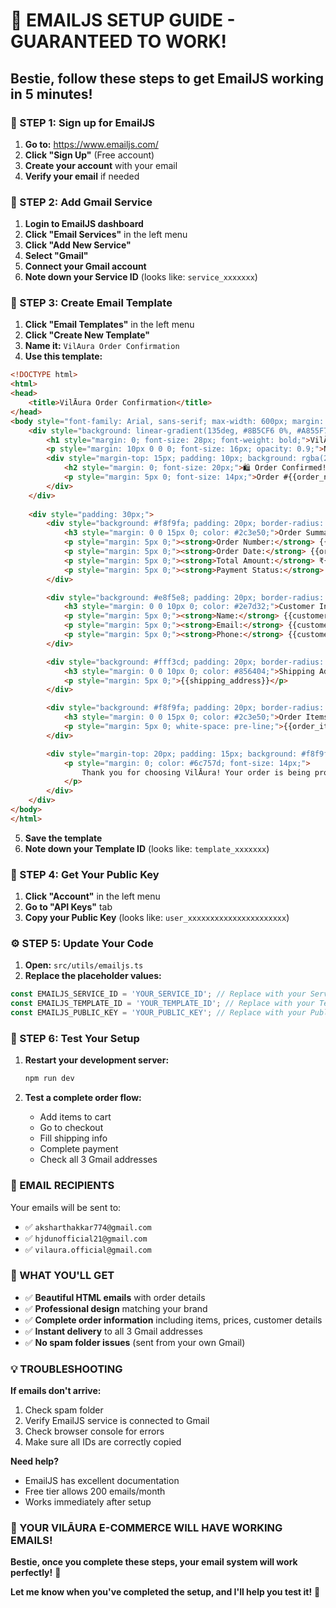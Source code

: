 # 🎉 EMAILJS SETUP GUIDE - GUARANTEED TO WORK!

## **Bestie, follow these steps to get EmailJS working in 5 minutes!**

### **🚀 STEP 1: Sign up for EmailJS**

1. **Go to:** https://www.emailjs.com/
2. **Click "Sign Up"** (Free account)
3. **Create your account** with your email
4. **Verify your email** if needed

### **📧 STEP 2: Add Gmail Service**

1. **Login to EmailJS dashboard**
2. **Click "Email Services"** in the left menu
3. **Click "Add New Service"**
4. **Select "Gmail"**
5. **Connect your Gmail account**
6. **Note down your Service ID** (looks like: `service_xxxxxxx`)

### **📝 STEP 3: Create Email Template**

1. **Click "Email Templates"** in the left menu
2. **Click "Create New Template"**
3. **Name it:** `VilAura Order Confirmation`
4. **Use this template:**

```html
<!DOCTYPE html>
<html>
<head>
    <title>VilĀura Order Confirmation</title>
</head>
<body style="font-family: Arial, sans-serif; max-width: 600px; margin: 0 auto; background: #ffffff; border-radius: 12px; overflow: hidden; box-shadow: 0 4px 6px rgba(0, 0, 0, 0.1);">
    <div style="background: linear-gradient(135deg, #8B5CF6 0%, #A855F7 100%); padding: 30px; text-align: center; color: white;">
        <h1 style="margin: 0; font-size: 28px; font-weight: bold;">VilĀura</h1>
        <p style="margin: 10px 0 0 0; font-size: 16px; opacity: 0.9;">Natural Artisan Soaps & Skincare</p>
        <div style="margin-top: 15px; padding: 10px; background: rgba(255, 255, 255, 0.1); border-radius: 8px;">
            <h2 style="margin: 0; font-size: 20px;">🛍️ Order Confirmed!</h2>
            <p style="margin: 5px 0; font-size: 14px;">Order #{{order_number}}</p>
        </div>
    </div>
    
    <div style="padding: 30px;">
        <div style="background: #f8f9fa; padding: 20px; border-radius: 8px; margin-bottom: 20px;">
            <h3 style="margin: 0 0 15px 0; color: #2c3e50;">Order Summary</h3>
            <p style="margin: 5px 0;"><strong>Order Number:</strong> {{order_number}}</p>
            <p style="margin: 5px 0;"><strong>Order Date:</strong> {{order_date}}</p>
            <p style="margin: 5px 0;"><strong>Total Amount:</strong> ₹{{total_amount}}</p>
            <p style="margin: 5px 0;"><strong>Payment Status:</strong> <span style="color: #4caf50; font-weight: bold;">Paid</span></p>
        </div>

        <div style="background: #e8f5e8; padding: 20px; border-radius: 8px; border-left: 4px solid #4caf50; margin-bottom: 20px;">
            <h3 style="margin: 0 0 10px 0; color: #2e7d32;">Customer Information</h3>
            <p style="margin: 5px 0;"><strong>Name:</strong> {{customer_name}}</p>
            <p style="margin: 5px 0;"><strong>Email:</strong> {{customer_email}}</p>
            <p style="margin: 5px 0;"><strong>Phone:</strong> {{customer_phone}}</p>
        </div>

        <div style="background: #fff3cd; padding: 20px; border-radius: 8px; border-left: 4px solid #ffc107; margin-bottom: 20px;">
            <h3 style="margin: 0 0 10px 0; color: #856404;">Shipping Address</h3>
            <p style="margin: 5px 0;">{{shipping_address}}</p>
        </div>

        <div style="background: #f8f9fa; padding: 20px; border-radius: 8px;">
            <h3 style="margin: 0 0 15px 0; color: #2c3e50;">Order Items</h3>
            <p style="margin: 5px 0; white-space: pre-line;">{{order_items}}</p>
        </div>

        <div style="margin-top: 20px; padding: 15px; background: #f8f9fa; border-radius: 8px; text-align: center;">
            <p style="margin: 0; color: #6c757d; font-size: 14px;">
                Thank you for choosing VilĀura! Your order is being processed and will be shipped soon.
            </p>
        </div>
    </div>
</body>
</html>
```

5. **Save the template**
6. **Note down your Template ID** (looks like: `template_xxxxxxx`)

### **🔑 STEP 4: Get Your Public Key**

1. **Click "Account"** in the left menu
2. **Go to "API Keys"** tab
3. **Copy your Public Key** (looks like: `user_xxxxxxxxxxxxxxxxxxxxxx`)

### **⚙️ STEP 5: Update Your Code**

1. **Open:** `src/utils/emailjs.ts`
2. **Replace the placeholder values:**

```typescript
const EMAILJS_SERVICE_ID = 'YOUR_SERVICE_ID'; // Replace with your Service ID
const EMAILJS_TEMPLATE_ID = 'YOUR_TEMPLATE_ID'; // Replace with your Template ID  
const EMAILJS_PUBLIC_KEY = 'YOUR_PUBLIC_KEY'; // Replace with your Public Key
```

### **🧪 STEP 6: Test Your Setup**

1. **Restart your development server:**
   ```bash
   npm run dev
   ```

2. **Test a complete order flow:**
   - Add items to cart
   - Go to checkout
   - Fill shipping info
   - Complete payment
   - Check all 3 Gmail addresses

### **📧 EMAIL RECIPIENTS**

Your emails will be sent to:
- ✅ `aksharthakkar774@gmail.com`
- ✅ `hjdunofficial21@gmail.com`
- ✅ `vilaura.official@gmail.com`

### **🎯 WHAT YOU'LL GET**

- ✅ **Beautiful HTML emails** with order details
- ✅ **Professional design** matching your brand
- ✅ **Complete order information** including items, prices, customer details
- ✅ **Instant delivery** to all 3 Gmail addresses
- ✅ **No spam folder issues** (sent from your own Gmail)

### **💡 TROUBLESHOOTING**

**If emails don't arrive:**
1. Check spam folder
2. Verify EmailJS service is connected to Gmail
3. Check browser console for errors
4. Make sure all IDs are correctly copied

**Need help?**
- EmailJS has excellent documentation
- Free tier allows 200 emails/month
- Works immediately after setup

### **🚀 YOUR VILĀURA E-COMMERCE WILL HAVE WORKING EMAILS!**

**Bestie, once you complete these steps, your email system will work perfectly!** 💜

**Let me know when you've completed the setup, and I'll help you test it!** 🎉 